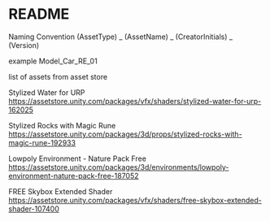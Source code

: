 # README #

Naming Convention
(AssetType) _ (AssetName) _ (CreatorInitials) _ (Version)

example
Model_Car_RE_01

list of assets from asset store

Stylized Water for URP
https://assetstore.unity.com/packages/vfx/shaders/stylized-water-for-urp-162025

Stylized Rocks with Magic Rune
https://assetstore.unity.com/packages/3d/props/stylized-rocks-with-magic-rune-192933

Lowpoly Environment - Nature Pack Free
https://assetstore.unity.com/packages/3d/environments/lowpoly-environment-nature-pack-free-187052

FREE Skybox Extended Shader
https://assetstore.unity.com/packages/vfx/shaders/free-skybox-extended-shader-107400
